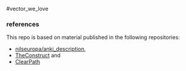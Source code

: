 #vector_we_love

### references

This repo is based on material published in the following repositories:
- [nilseuropa/anki_description](https://github.com/nilseuropa/anki_description),
- [TheConstruct](https://bitbucket.org/theconstructcore/cozmo_simulation/src/master/) and
- [ClearPath](https://github.com/jackal)
